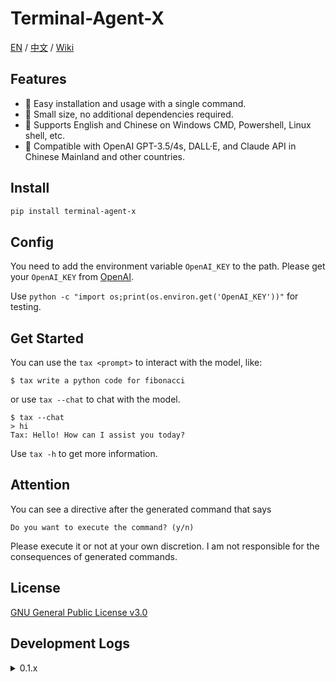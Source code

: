# Terminal-Agent-X

[EN](README.md) / [中文](https://github.com/LyuLumos/Terminal-Agent-X/blob/main/README_cn.md) / [Wiki](https://github.com/LyuLumos/Terminal-Agent-X/wiki)

## Features

- 👻 Easy installation and usage with a single command.
- 🎈 Small size, no additional dependencies required.
- 🐼 Supports English and Chinese on Windows CMD, Powershell, Linux shell, etc.
- 🤖 Compatible with OpenAI GPT-3.5/4s, DALL·E, and Claude API in Chinese Mainland and other countries.


## Install

```bash
pip install terminal-agent-x
```

## Config

You need to add the environment variable `OpenAI_KEY` to the path. Please get your `OpenAI_KEY` from [OpenAI](https://platform.openai.com/account/api-keys).

Use `python -c "import os;print(os.environ.get('OpenAI_KEY'))"` for testing.


## Get Started

You can use the `tax <prompt>` to interact with the model, like:

```
$ tax write a python code for fibonacci
```

or use `tax --chat` to chat with the model.
```
$ tax --chat
> hi
Tax: Hello! How can I assist you today?
```

Use `tax -h` to get more information.

## Attention

You can see a directive after the generated command that says
```
Do you want to execute the command? (y/n)
```
Please execute it or not at your own discretion. I am not responsible for the consequences of generated commands.

## License

[GNU General Public License v3.0](LICENSE)

## Development Logs

<details>
<summary>0.1.x</summary>

#### 0.1.0

- Implement basic functions
- Support for Windows cmd and Linux shell
- Add `--file` option for saving the response to a file

#### 0.1.1

- Add `--show_all` option for showing all contents of the response.
- Add `--url` option for users not under GFW.
- Add support for Windows Powershell

#### 0.1.2

- Add Anthropic Claude API Support. Thanks to [jtsang4/claude-to-chatgpt](https://github.com/jtsang4/claude-to-chatgpt). (deprecated in 0.1.5) 
- Add Support for Chinese on Linux and Windows. (also add a temporary solution for VSCode Terminal on Windows).
- Add a timeout function.
- Fix: C++ code block prefix.

#### 0.1.3

- Fix: code block prefix bug (tax will act maybe a little faster).
- Modify: simplify the code.
- Test: test for multi-process. Now you can use tax more efficiently in terminal.

#### 0.1.4

- Feat: Add support for reading prompt from file.
- Feat: Add support for OpenAI DALL·E.
- Fix: Resolve the bug of curl command on Windows platform using IPv6 address to access Claude.

#### 0.1.5

- Fix: Change api to a third-party proxy. Affected by GFW's DNS domain pollution, the original proxy is temporarily unavailable. `claude-to-chatgpt` is unavailable.

#### 0.1.6

- Feat: Add support for **Chat** on Linux. Now you can use tax as **ChatGPT CLI**!
- Feat: Add support for native Anthropic Claude API on Linux Shell, Windows cmd and Powershell.

</details>